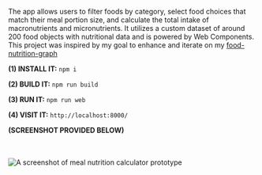 The app allows users to filter foods by category, select food choices that match their meal portion size, and calculate the total intake of macronutrients and micronutrients. It utilizes a custom dataset of around 200 food objects with nutritional data and is powered by Web Components.<br/>
This project was inspired by my goal to enhance and iterate on my [food-nutrition-graph](https://github.com/boshimoto/food-nutrition-graph)<br/>

**(1) INSTALL IT:**
```npm i```

**(2) BUILD IT:**
```npm run build```

**(3) RUN IT:**
```npm run web```

**(4) VISIT IT:**
```http://localhost:8000/```

**(SCREENSHOT PROVIDED BELOW)**<br/><br/><br/>

<img src="../../blob/main/bodyboon-ss.png" alt="A screenshot of meal nutrition calculator prototype" />
